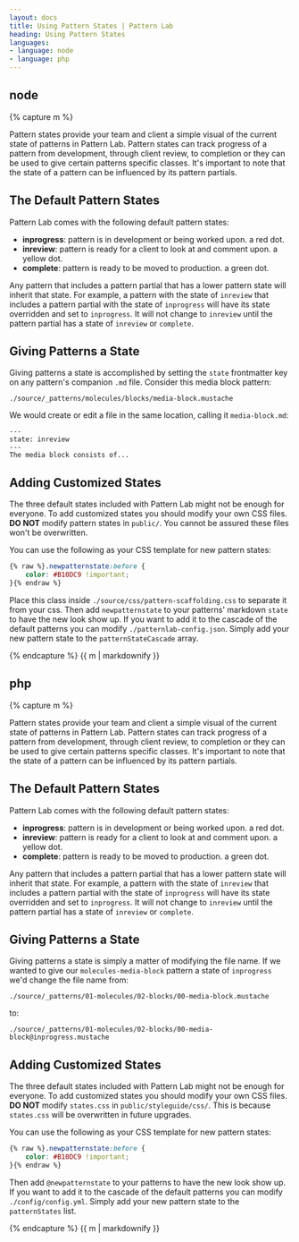 ```yaml
---
layout: docs
title: Using Pattern States | Pattern Lab
heading: Using Pattern States
languages:
- language: node
- language: php
---
```


<!--- start node -->

<div class="tabs__panel" id="node">
<h2 class="language-title">node</h2>

{% capture m %}

Pattern states provide your team and client a simple visual of the current state of patterns in Pattern Lab. Pattern states can track progress of a pattern from development, through client review, to completion or they can be used to give certain patterns specific classes. It's important to note that the state of a pattern can be influenced by its pattern partials.

## The Default Pattern States

Pattern Lab comes with the following default pattern states:

* **inprogress**: pattern is in development or being worked upon. a red dot.
* **inreview**: pattern is ready for a client to look at and comment upon. a yellow dot.
* **complete**: pattern is ready to be moved to production. a green dot.

Any pattern that includes a pattern partial that has a lower pattern state will inherit that state. For example, a pattern with the state of `inreview` that includes a pattern partial with the state of `inprogress` will have its state overridden and set to `inprogress`. It will not change to `inreview` until the pattern partial has a state of `inreview` or `complete`.

## Giving Patterns a State

Giving patterns a state is accomplished by setting the `state` frontmatter key on any pattern's companion `.md` file. Consider this media block pattern:

```
./source/_patterns/molecules/blocks/media-block.mustache
```

We would create or edit a file in the same location, calling it `media-block.md`:

```
---
state: inreview
---
The media block consists of...
```

## Adding Customized States

The three default states included with Pattern Lab might not be enough for everyone. To add customized states you should modify your own CSS files. **DO NOT** modify pattern states in `public/`. You cannot be assured these files won't be overwritten.

You can use the following as your CSS template for new pattern states:

```css
{% raw %}.newpatternstate:before {
    color: #B10DC9 !important;
}{% endraw %}
```

Place this class inside `./source/css/pattern-scaffolding.css` to separate it from your css. Then add `newpatternstate` to your patterns' markdown `state` to have the new look show up. If you want to add it to the cascade of the default patterns you can modify `./patternlab-config.json`. Simply add your new pattern state to the `patternStateCascade` array.

{% endcapture %}
{{ m | markdownify }}

</div>

<!--- end node -->

<!--- start php -->

<div class="tabs__panel" id="php">
<h2 class="language-title">php</h2>

{% capture m %}

Pattern states provide your team and client a simple visual of the current state of patterns in Pattern Lab. Pattern states can track progress of a pattern from development, through client review, to completion or they can be used to give certain patterns specific classes. It's important to note that the state of a pattern can be influenced by its pattern partials.

## The Default Pattern States

Pattern Lab comes with the following default pattern states:

* **inprogress**: pattern is in development or being worked upon. a red dot.
* **inreview**: pattern is ready for a client to look at and comment upon. a yellow dot.
* **complete**: pattern is ready to be moved to production. a green dot.

Any pattern that includes a pattern partial that has a lower pattern state will inherit that state. For example, a pattern with the state of `inreview` that includes a pattern partial with the state of `inprogress` will have its state overridden and set to `inprogress`. It will not change to `inreview` until the pattern partial has a state of `inreview` or `complete`.

## Giving Patterns a State

Giving patterns a state is simply a matter of modifying the file name. If we wanted to give our `molecules-media-block` pattern a state of `inprogress` we'd change the file name from:

```
./source/_patterns/01-molecules/02-blocks/00-media-block.mustache
```

to:

```
./source/_patterns/01-molecules/02-blocks/00-media-block@inprogress.mustache
```

## Adding Customized States

The three default states included with Pattern Lab might not be enough for everyone. To add customized states you should modify your own CSS files. **DO NOT** modify `states.css` in `public/styleguide/css/`. This is because `states.css` will be overwritten in future upgrades.

You can use the following as your CSS template for new pattern states:

```css
{% raw %}.newpatternstate:before {
    color: #B10DC9 !important;
}{% endraw %}
```

Then add `@newpatternstate` to your patterns to have the new look show up. If you want to add it to the cascade of the default patterns you can modify `./config/config.yml`. Simply add your new pattern state to the `patternStates` list.

{% endcapture %}
{{ m | markdownify }}

</div>

<!--- end php -->